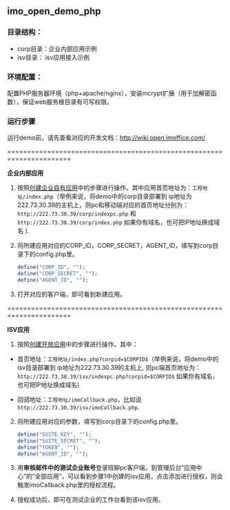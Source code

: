 ## imo_open_demo_php

### 目录结构：
- corp目录：企业内部应用示例
- isv目录： isv应用接入示例

### 环境配置：
配置PHP服务器环境（php+apache/nginx），安装mcrypt扩展（用于加解密函数），保证web服务根目录有可写权限。

### 运行步骤
运行demo前，请先查看对应的开发文档：http://wiki.open.imoffice.com/

======================================================================

**企业内部应用**

1. 按照[创建企业自有应用](http://wiki.open.imoffice.com/pages/viewpage.action?pageId=3244078)中的步骤进行操作。其中应用首页地址为：`工程地址/index.php`（举例来说，将demo中的corp目录部署到 ip地址为222.73.30.39的主机上，则pc和移动端对应的首页地址分别为：`http://222.73.30.39/corp/indexpc.php` 和 `http://222.73.30.39/corp/index.php` 如果你有域名，也可把IP地址换成域名 ).

2. 将所建应用对应的CORP_ID，CORP_SECRET，AGENT_ID，填写到corp目录下的config.php里。

   ```php
   define("CORP_ID", "");
   define("CORP_SECRET", "");
   define("AGENT_ID", "");
   ```
3. 打开对应的客户端，即可看到新建应用。

======================================================================

**ISV应用**

1. 按照[创建开放应用](http://wiki.open.imoffice.com/pages/viewpage.action?pageId=3244119)中的步骤进行操作。其中：

- 首页地址：`工程地址/index.php?corpid=$CORPID$`（举例来说，将demo中的isv目录部署到 ip地址为222.73.30.39的主机上, 则pc端首页地址为：`http://222.73.30.39/isv/indexpc.php?corpid=$CORPID$` 如果你有域名，也可把IP地址换成域名)

- 回调地址：`工程地址/imoCallback.php`，比如说`http://222.73.30.39/isv/imoCallback.php`.

2. 将所建应用对应的参数，填写到corp目录下的config.php里。

   ```php
   define("SUITE_KEY", "");
   define("SUITE_SECRET", "");
   define("TOKEN", "");
   define("AGENT_ID", "");
   ```

3. 用**审核邮件中的测试企业账号**登录班聊pc客户端，到管理后台“应用中心”的“全部应用”，可以看到步骤1中创建的isv应用，点击添加进行授权，则会触发imoCallback.php里的授权流程。

4. 授权成功后，即可在测试企业的工作台看到该isv应用。
